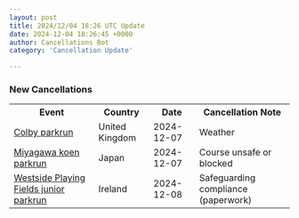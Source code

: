 ```yaml
---
layout: post
title: 2024/12/04 18:26 UTC Update
date: 2024-12-04 18:26:45 +0000
author: Cancellations Bot
category: 'Cancellation Update'

---
```


<h3>New Cancellations</h3>
<div class='hscrollable'>
<table style='width: 100%'>
    <tr>
        <th>Event</th>
        <th>Country</th>
        <th>Date</th>
        <th>Cancellation Note</th>
    </tr>
    <tr>
        <td><a href="https://www.parkrun.org.uk/colby">Colby parkrun</a></td>
        <td>United Kingdom</td>
        <td>2024-12-07</td>
        <td>Weather</td>
    </tr>
    <tr>
        <td><a href="https://www.parkrun.jp/miyagawakoen">Miyagawa koen parkrun</a></td>
        <td>Japan</td>
        <td>2024-12-07</td>
        <td>Course unsafe or blocked</td>
    </tr>
    <tr>
        <td><a href="https://www.parkrun.ie/westsideplayingfields-juniors">Westside Playing Fields junior parkrun</a></td>
        <td>Ireland</td>
        <td>2024-12-08</td>
        <td>Safeguarding compliance (paperwork)</td>
    </tr>
</table>
</div>
